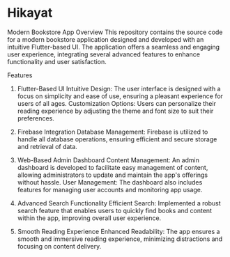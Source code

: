 # Hikayat

Modern Bookstore App
Overview
This repository contains the source code for a modern bookstore application designed and developed with an intuitive Flutter-based UI. The application offers a seamless and engaging user experience, integrating several advanced features to enhance functionality and user satisfaction.

Features
1. Flutter-Based UI
Intuitive Design: The user interface is designed with a focus on simplicity and ease of use, ensuring a pleasant experience for users of all ages.
Customization Options: Users can personalize their reading experience by adjusting the theme and font size to suit their preferences.

3. Firebase Integration
Database Management: Firebase is utilized to handle all database operations, ensuring efficient and secure storage and retrieval of data.

5. Web-Based Admin Dashboard
Content Management: An admin dashboard is developed to facilitate easy management of content, allowing administrators to update and maintain the app's offerings without hassle.
User Management: The dashboard also includes features for managing user accounts and monitoring app usage.

7. Advanced Search Functionality
Efficient Search: Implemented a robust search feature that enables users to quickly find books and content within the app, improving overall user experience.

9. Smooth Reading Experience
Enhanced Readability: The app ensures a smooth and immersive reading experience, minimizing distractions and focusing on content delivery.
